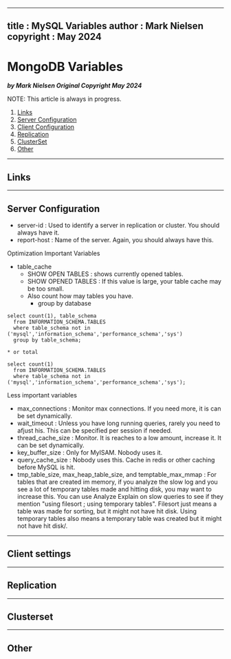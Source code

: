  
---
title : MySQL Variables
author : Mark Nielsen  
copyright : May 2024  
---


MongoDB Variables
==============================

_**by Mark Nielsen
Original Copyright May 2024**_


NOTE: This article is always in progress.

1. [Links](#links)
2. [Server Configuration](#s)
3. [Client Configuration](#c)
4. [Replication](#r)
5. [ClusterSet](#cluster)
6. [Other](#other)

* * *
<a name=Links></a>Links
-----

* * *
<a name=s>Server Configuration</a>
-----
* server-id : Used to identify a server in replication or cluster. You should always have it.
* report-host : Name of the server. Again, you should always have this.

Optimization Important Variables
*  table_cache
    * SHOW OPEN TABLES : shows currently opened tables.
    * SHOW OPENED TABLES : If this value is large, your table cache may be too small.
    * Also count how may tables you have. 
        * group by database
```
select count(1), table_schema
  from INFORMATION_SCHEMA.TABLES
  where table_schema not in ('mysql','information_schema','performance_schema','sys')
  group by table_schema;
```
    * or total
```
select count(1)
  from INFORMATION_SCHEMA.TABLES
  where table_schema not in ('mysql','information_schema','performance_schema','sys');
```

Less important variables

*  max_connections   : Monitor max connections. If you need more, it is can be set dynamically. 
*  wait_timeout      : Unless you have long running queries, rarely you need to afjust his. This can be specified per session if needed. 
*  thread_cache_size : Monitor. It is reaches to a low amount, increase it. It can be set dynamically. 
*  key_buffer_size   : Only for MyISAM. Nobody uses it. 
*  query_cache_size  : Nobody uses this. Cache in redis or other caching before MySQL is hit. 
*  tmp_table_size, max_heap_table_size, and temptable_max_mmap   : For tables that are created im memory, if you analyze the slow log and you see a lot of temporary tables made and hitting disk, you may want to increase this. You can use Analyze Explain on slow queries to see if they mention "using filesort ; using temporary tables". Filesort just means a table
was made for sorting, but it might not have hit disk. Using temporary tables also means a temporary table was created but it might not have hit disk/. 

* * *
<a name=c>Client settings</a>
-----



* * *
<a name=s>Replication</a>
-----


* * *
<a name=s>Clusterset</a>
-----


* * *
<a name=o>Other</a>
-----
